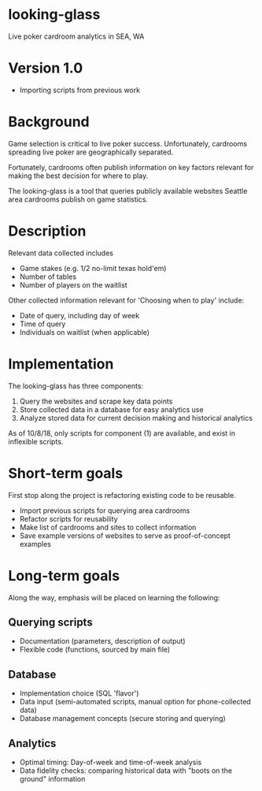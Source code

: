 # looking-glass
Live poker cardroom analytics in SEA, WA

# Version 1.0
+ Importing scripts from previous work

# Background

Game selection is critical to live poker success.
Unfortunately, cardrooms spreading live poker are geographically separated.

Fortunately, cardrooms often publish information on key factors
relevant for making the best decision for where to play.

The looking-glass is a tool that queries publicly available websites
Seattle area cardrooms publish on game statistics.

# Description

Relevant data collected includes

+ Game stakes (e.g. $1/$2 no-limit texas hold'em)
+ Number of tables
+ Number of players on the waitlist

Other collected information relevant for 'Choosing when to play' include:

+ Date of query, including day of week
+ Time of query
+ Individuals on waitlist (when applicable)

# Implementation
The looking-glass has three components:

1. Query the websites and scrape key data points
2. Store collected data in a database for easy analytics use
3. Analyze stored data for current decision making and historical analytics

As of 10/8/18, only scripts for component (1) are available,
and exist in inflexible scripts.

# Short-term goals
First stop along the project is refactoring existing code to be reusable.

+ Import previous scripts for querying area cardrooms
+ Refactor scripts for reusability
+ Make list of cardrooms and sites to collect information
+ Save example versions of websites to serve as proof-of-concept examples


# Long-term goals

Along the way, emphasis will be placed on learning the following:

## Querying scripts
+ Documentation (parameters, description of output)
+ Flexible code (functions, sourced by main file)

## Database
+ Implementation choice (SQL 'flavor')
+ Data input (semi-automated scripts, manual option for phone-collected data)
+ Database management concepts (secure storing and querying)

## Analytics
+ Optimal timing: Day-of-week and time-of-week analysis
+ Data fidelity checks: comparing historical data with "boots on the ground" information
